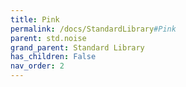 ```yaml
---
title: Pink
permalink: /docs/StandardLibrary#Pink
parent: std.noise
grand_parent: Standard Library
has_children: False
nav_order: 2
---
```

